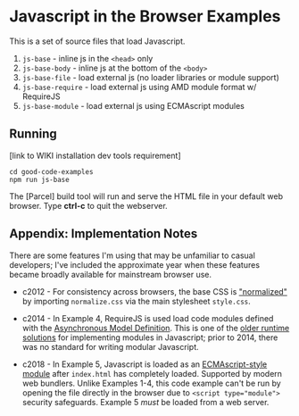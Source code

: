 # Javascript in the Browser Examples

This is a set of source files that load Javascript.

1. `js-base` - inline js in the `<head>` only
2. `js-base-body` - inline js at the bottom of the `<body>` 
3. `js-base-file` - load external js (no loader libraries or module support)
4. `js-base-require` - load external js using AMD module format w/ RequireJS
5. `js-base-module` - load external js using ECMAscript modules

## Running 

[link to WIKI installation dev tools requirement]
```
cd good-code-examples
npm run js-base
```
The [Parcel] build tool will run and serve the HTML file in your default web browser. Type **ctrl-c** to quit the webserver.

## Appendix: Implementation Notes

There are some features I'm using that may be unfamiliar to casual developers;
I've included the approximate year when these features became broadly available for mainstream browser use.

* c2012 - For consistency across browsers, the base CSS is
  ["normalized"][normalized]
  by importing `normalize.css` via the main stylesheet `style.css`.

* c2014 - In Example 4, RequireJS is used load code modules defined with the [Asynchronous Model Definition][amd]. This is one of the [older runtime solutions][requirejs] for implementing modules in Javascript; prior to 2014, there was no standard for writing modular Javascript.

* c2018 - In Example 5, Javascript is loaded as an
  [ECMAscript-style
  module](https://jakearchibald.com/2017/es-modules-in-browsers) after
  `index.html` has completely loaded. Supported by modern web bundlers. Unlike Examples 1-4, this code example can't be run by opening the file directly in the browser due to `<script type="module">` security safeguards. Example 5 *must* be loaded from a web server.

[requirejs]:https://requirejs.org/docs/history.html
[amd]:https://github.com/amdjs/amdjs-api
[normalized]:http://nicolasgallagher.com/about-normalize-css#normalize-vs-reset
